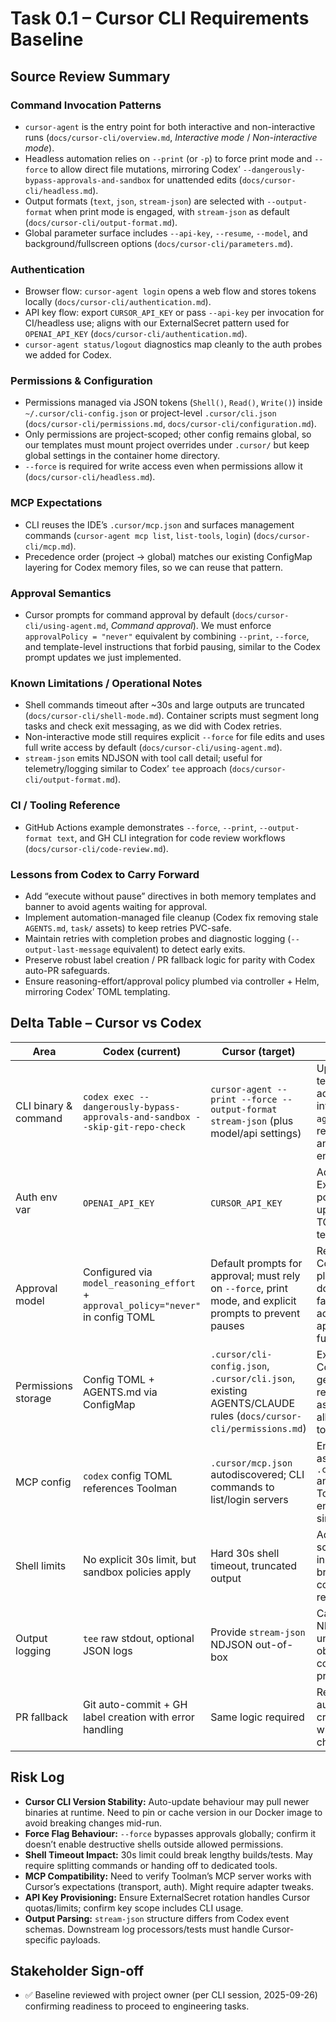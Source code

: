 # Task 0.1 – Cursor CLI Requirements Baseline

## Source Review Summary

### Command Invocation Patterns
- `cursor-agent` is the entry point for both interactive and non-interactive runs (`docs/cursor-cli/overview.md`, *Interactive mode* / *Non-interactive mode*).
- Headless automation relies on `--print` (or `-p`) to force print mode and `--force` to allow direct file mutations, mirroring Codex’ `--dangerously-bypass-approvals-and-sandbox` for unattended edits (`docs/cursor-cli/headless.md`).
- Output formats (`text`, `json`, `stream-json`) are selected with `--output-format` when print mode is engaged, with `stream-json` as default (`docs/cursor-cli/output-format.md`).
- Global parameter surface includes `--api-key`, `--resume`, `--model`, and background/fullscreen options (`docs/cursor-cli/parameters.md`).

### Authentication
- Browser flow: `cursor-agent login` opens a web flow and stores tokens locally (`docs/cursor-cli/authentication.md`).
- API key flow: export `CURSOR_API_KEY` or pass `--api-key` per invocation for CI/headless use; aligns with our ExternalSecret pattern used for `OPENAI_API_KEY` (`docs/cursor-cli/authentication.md`).
- `cursor-agent status/logout` diagnostics map cleanly to the auth probes we added for Codex.

### Permissions & Configuration
- Permissions managed via JSON tokens (`Shell()`, `Read()`, `Write()`) inside `~/.cursor/cli-config.json` or project-level `.cursor/cli.json` (`docs/cursor-cli/permissions.md`, `docs/cursor-cli/configuration.md`).
- Only permissions are project-scoped; other config remains global, so our templates must mount project overrides under `.cursor/` but keep global settings in the container home directory.
- `--force` is required for write access even when permissions allow it (`docs/cursor-cli/headless.md`).

### MCP Expectations
- CLI reuses the IDE’s `.cursor/mcp.json` and surfaces management commands (`cursor-agent mcp list`, `list-tools`, `login`) (`docs/cursor-cli/mcp.md`).
- Precedence order (project → global) matches our existing ConfigMap layering for Codex memory files, so we can reuse that pattern.

### Approval Semantics
- Cursor prompts for command approval by default (`docs/cursor-cli/using-agent.md`, *Command approval*). We must enforce `approvalPolicy = "never"` equivalent by combining `--print`, `--force`, and template-level instructions that forbid pausing, similar to the Codex prompt updates we just implemented.

### Known Limitations / Operational Notes
- Shell commands timeout after ~30s and large outputs are truncated (`docs/cursor-cli/shell-mode.md`). Container scripts must segment long tasks and check exit messaging, as we did with Codex retries.
- Non-interactive mode still requires explicit `--force` for file edits and uses full write access by default (`docs/cursor-cli/using-agent.md`).
- `stream-json` emits NDJSON with tool call detail; useful for telemetry/logging similar to Codex’ `tee` approach (`docs/cursor-cli/output-format.md`).

### CI / Tooling Reference
- GitHub Actions example demonstrates `--force`, `--print`, `--output-format text`, and GH CLI integration for code review workflows (`docs/cursor-cli/code-review.md`).

### Lessons from Codex to Carry Forward
- Add “execute without pause” directives in both memory templates and banner to avoid agents waiting for approval.
- Implement automation-managed file cleanup (Codex fix removing stale `AGENTS.md`, `task/` assets) to keep retries PVC-safe.
- Maintain retries with completion probes and diagnostic logging (`--output-last-message` equivalent) to detect early exits.
- Preserve robust label creation / PR fallback logic for parity with Codex auto-PR safeguards.
- Ensure reasoning-effort/approval policy plumbed via controller + Helm, mirroring Codex’ TOML templating.

## Delta Table – Cursor vs Codex

| Area | Codex (current) | Cursor (target) | Action |
| --- | --- | --- | --- |
| CLI binary & command | `codex exec --dangerously-bypass-approvals-and-sandbox --skip-git-repo-check` | `cursor-agent --print --force --output-format stream-json` (plus model/api settings) | Update container templates & adapters to invoke `cursor-agent` with required flags and environment.
| Auth env var | `OPENAI_API_KEY` | `CURSOR_API_KEY` | Add ExternalSecret + pod env wiring; update config TOML/JSON templates.
| Approval model | Configured via `model_reasoning_effort` + `approval_policy="never"` in config TOML | Default prompts for approval; must rely on `--force`, print mode, and explicit prompts to prevent pauses | Replicas of Codex prompts plus CLI flags; document fallback if Cursor adds direct approval flag in future.
| Permissions storage | Config TOML + AGENTS.md via ConfigMap | `.cursor/cli-config.json`, `.cursor/cli.json`, existing AGENTS/CLAUDE rules (`docs/cursor-cli/permissions.md`) | Expand ConfigMap generator to render `.cursor` assets with allow/deny tokens.
| MCP config | `codex` config TOML references Toolman | `.cursor/mcp.json` autodiscovered; CLI commands to list/login servers | Ensure Task assets mount `.cursor/mcp.json` and pass Toolman endpoint similarly.
| Shell limits | No explicit 30s limit, but sandbox policies apply | Hard 30s shell timeout, truncated output | Adjust container script instrumentation, break long commands, and rely on retries.
| Output logging | `tee` raw stdout, optional JSON logs | Provide `stream-json` NDJSON out-of-box | Capture NDJSON logs under `/tmp` for observability / completion probes.
| PR fallback | Git auto-commit + GH label creation with error handling | Same logic required | Reuse Codex autostage + label creation blocks with binary changes.

## Risk Log
- **Cursor CLI Version Stability:** Auto-update behaviour may pull newer binaries at runtime. Need to pin or cache version in our Docker image to avoid breaking changes mid-run.
- **Force Flag Behaviour:** `--force` bypasses approvals globally; confirm it doesn’t enable destructive shells outside allowed permissions.
- **Shell Timeout Impact:** 30s limit could break lengthy builds/tests. May require splitting commands or handing off to dedicated tools.
- **MCP Compatibility:** Need to verify Toolman’s MCP server works with Cursor’s expectations (transport, auth). Might require adapter tweaks.
- **API Key Provisioning:** Ensure ExternalSecret rotation handles Cursor quotas/limits; confirm key scope includes CLI usage.
- **Output Parsing:** `stream-json` structure differs from Codex event schemas. Downstream log processors/tests must handle Cursor-specific payloads.

## Stakeholder Sign-off
- ✅ Baseline reviewed with project owner (per CLI session, 2025-09-26) confirming readiness to proceed to engineering tasks.

